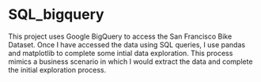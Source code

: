 # SQL_bigquery

This project uses Google BigQuery to access the San Francisco Bike Dataset. Once I have accessed the data using SQL queries, I use pandas and matplotlib to complete some intial data exploration. This process mimics a business scenario in which I would extract the data and complete the initial exploration process. 
